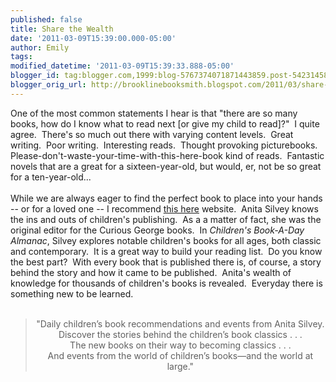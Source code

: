 ```yaml
---
published: false
title: Share the Wealth
date: '2011-03-09T15:39:00.000-05:00'
author: Emily
tags: 
modified_datetime: '2011-03-09T15:39:33.888-05:00'
blogger_id: tag:blogger.com,1999:blog-5767374071871443859.post-5423145810446336112
blogger_orig_url: http://brooklinebooksmith.blogspot.com/2011/03/share-wealth.html
---
```


One of the most common statements I hear is that "there are so many books, how do I know what to read next [or give my child to read]?"&nbsp; I quite agree.&nbsp; There's so much out there with varying content levels.&nbsp; Great writing.&nbsp; Poor writing.&nbsp; Interesting reads.&nbsp; Thought provoking picturebooks.&nbsp; Please-don't-waste-your-time-with-this-here-book kind of reads.&nbsp; Fantastic novels that are a great for a sixteen-year-old, but&nbsp;would, er, not&nbsp;be so great for a&nbsp;ten-year-old...&nbsp; <br /><br />While we are always eager to find the perfect book to place into your hands -- or for a loved one -- I recommend <a href="http://childrensbookalmanac.com/">this here</a> website.&nbsp; Anita Silvey knows the ins and outs of children's publishing.&nbsp; As a a matter of fact, she was the original editor for the Curious George books.&nbsp; In <em>Children's Book-A-Day Almanac</em>, Silvey explores notable children's books for all ages, both classic and contemporary.&nbsp; It is a great way to build your reading list.&nbsp; Do you know the best part?&nbsp; With every book that is published there is, of course, a story behind the story and how it came to be published.&nbsp; Anita's wealth of knowledge&nbsp;for thousands of children's books is revealed.&nbsp; Everyday there is something new to be learned.<br /><br /><blockquote><div class="tagline" style="text-align: center;">"Daily children’s book recommendations and events from Anita Silvey.</div><div class="tagline" style="text-align: center;">Discover the stories behind the children’s book classics . . .</div><div class="tagline" style="text-align: center;">The new books on their way to becoming classics . . .</div><div class="tagline" style="text-align: center;">And events from the world of children’s books—and the world at large."</div></blockquote>